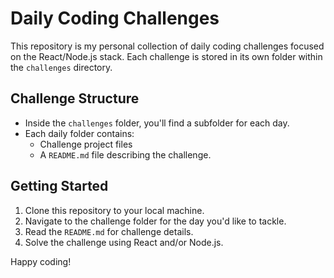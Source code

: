 # Daily Coding Challenges

This repository is my personal collection of daily coding challenges focused on the React/Node.js stack. Each challenge is stored in its own folder within the `challenges` directory.

## Challenge Structure

- Inside the `challenges` folder, you'll find a subfolder for each day.
- Each daily folder contains:
  - Challenge project files
  - A `README.md` file describing the challenge.

## Getting Started

1. Clone this repository to your local machine.
2. Navigate to the challenge folder for the day you'd like to tackle.
3. Read the `README.md` for challenge details.
4. Solve the challenge using React and/or Node.js.

Happy coding!